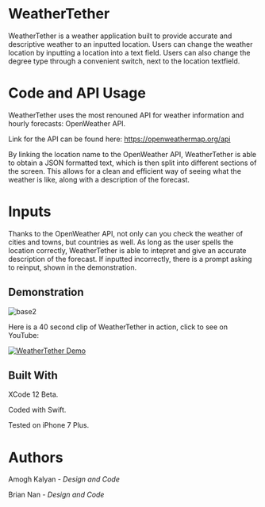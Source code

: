 # WeatherTether

WeatherTether is a weather application built to provide accurate and descriptive weather to an inputted location. Users can change the weather location by inputting a location
 into a text field. Users can also change the degree type through a convenient switch, next to the location textfield. 

# Code and API Usage

WeatherTether uses the most renouned API for weather information and hourly forecasts: OpenWeather API. 

Link for the API can be found here: https://openweathermap.org/api

By linking the location name to the OpenWeather API, WeatherTether is able to obtain a JSON formatted text, which is then split into different sections of the screen. This allows for a clean and efficient way of seeing what the weather is like, along with a description of the forecast. 

# Inputs
Thanks to the OpenWeather API, not only can you check the weather of cities and towns, but countries as well. As long as the user spells the location correctly, WeatherTether is able to intepret and give an accurate description of the forecast. If inputted incorrectly, there is a prompt asking to reinput, shown in the demonstration. 

## Demonstration

![base2](https://user-images.githubusercontent.com/80735346/112769802-fe853d80-8ff0-11eb-92d7-894df27da398.jpg)

Here is a 40 second clip of WeatherTether in action, click to see on YouTube:

[![WeatherTether Demo](https://j.gifs.com/NLQDw8.gif)](https://www.youtube.com/watch?v=P4i3ZzJvuRE)



## Built With

XCode 12 Beta.

Coded with Swift.

Tested on iPhone 7 Plus.


# Authors

Amogh Kalyan - *Design and Code*

Brian Nan - *Design and Code*
